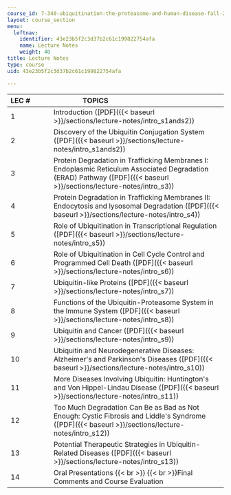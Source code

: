 ```yaml
---
course_id: 7-340-ubiquitination-the-proteasome-and-human-disease-fall-2004
layout: course_section
menu:
  leftnav:
    identifier: 43e23b5f2c3d37b2c61c199822754afa
    name: Lecture Notes
    weight: 40
title: Lecture Notes
type: course
uid: 43e23b5f2c3d37b2c61c199822754afa

---
```


| LEC #          | TOPICS                                              |
| --- | --- |
| 1 | Introduction ([PDF]({{< baseurl >}}/sections/lecture-notes/intro_s1ands2)) |
| 2 | Discovery of the Ubiquitin Conjugation System ([PDF]({{< baseurl >}}/sections/lecture-notes/intro_s1ands2)) |
| 3 | Protein Degradation in Trafficking Membranes I: Endoplasmic Reticulum Associated Degradation (ERAD) Pathway ([PDF]({{< baseurl >}}/sections/lecture-notes/intro_s3)) |
| 4 | Protein Degradation in Trafficking Membranes II: Endocytosis and lysosomal Degradation ([PDF]({{< baseurl >}}/sections/lecture-notes/intro_s4)) |
| 5 | Role of Ubiquitination in Transcriptional Regulation ([PDF]({{< baseurl >}}/sections/lecture-notes/intro_s5)) |
| 6 | Role of Ubiquitination in Cell Cycle Control and Programmed Cell Death ([PDF]({{< baseurl >}}/sections/lecture-notes/intro_s6)) |
| 7 | Ubiquitin-like Proteins ([PDF]({{< baseurl >}}/sections/lecture-notes/intro_s7)) |
| 8 | Functions of the Ubiquitin-Proteasome System in the Immune System ([PDF]({{< baseurl >}}/sections/lecture-notes/intro_s8)) |
| 9 | Ubiquitin and Cancer ([PDF]({{< baseurl >}}/sections/lecture-notes/intro_s9)) |
| 10 | Ubiquitin and Neurodegenerative Diseases: Alzheimer's and Parkinson's Diseases ([PDF]({{< baseurl >}}/sections/lecture-notes/intro_s10)) |
| 11 | More Diseases Involving Ubiquitin: Huntington's and Von Hippel-Lindau Disease ([PDF]({{< baseurl >}}/sections/lecture-notes/intro_s11)) |
| 12 | Too Much Degradation Can Be as Bad as Not Enough: Cystic Fibrosis and Liddle's Syndrome ([PDF]({{< baseurl >}}/sections/lecture-notes/intro_s12)) |
| 13 | Potential Therapeutic Strategies in Ubiquitin-Related Diseases ([PDF]({{< baseurl >}}/sections/lecture-notes/intro_s13)) |
| 14 | Oral Presentations  {{< br >}}  {{< br >}}Final Comments and Course Evaluation